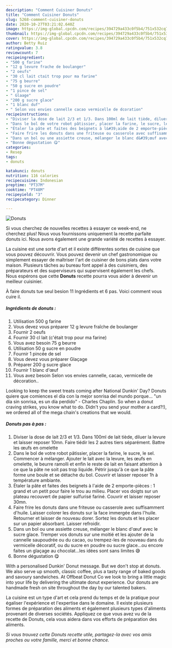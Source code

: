 ```yaml
---
description: "Comment Cuisiner Donuts"
title: "Comment Cuisiner Donuts"
slug: 5268-comment-cuisiner-donuts
date: 2020-10-27T03:21:02.640Z
image: https://img-global.cpcdn.com/recipes/394729a433c0f5b4/751x532cq70/donuts-photo-principale-de-la-recette.jpg
thumbnail: https://img-global.cpcdn.com/recipes/394729a433c0f5b4/751x532cq70/donuts-photo-principale-de-la-recette.jpg
cover: https://img-global.cpcdn.com/recipes/394729a433c0f5b4/751x532cq70/donuts-photo-principale-de-la-recette.jpg
author: Betty Ruiz
ratingvalue: 3.8
reviewcount: 7
recipeingredient:
- "500 g farine"
- "12 g levure frache de boulanger"
- "2 oeufs"
- "30 cl lait ctait trop pour ma farine"
- "75 g beurre"
- "50 g sucre en poudre"
- "1 pince de sel"
- " Glaage"
- "200 g sucre glace"
- "1 blanc duf"
- " Selon vos envies cannelle cacao vermicelle de dcoration"
recipeinstructions:
- "Diviser la dose de lait 2/3 et 1/3. Dans 100ml de lait tiède, diluer la levure et laisser reposer 10mn. Faire tiédir les 2 autres tiers séparément. Battre les œufs en omelette"
- "Dans le bol de votre robot pâtissier, placer la farine, le sucre, le sel. Commencer à mélanger. Ajouter le lait avec la levure, les œufs en omelette, le beurre ramolli et enfin le reste de lait en faisant attention à ce que la pâte ne soit pas trop liquide. Pétrir jusqu&#39;à ce que la pâte forme une boule et se détache du bol. Couvrir et laisser reposer 1h à température ambiante."
- "Étaler la pâte et faites des beignets à l&#39;aide de 2 emporte-pièces : 1 grand et un petit pour faire le trou au milieu. Placer vos doigts sur un plateau recouvert de papier sulfurisé fariné. Couvrir et laisser reposer 30mn."
- "Faire frire les donuts dans une friteuse ou casserole avec suffisamment d&#39;huile. Laisser colorer les donuts sur la face immergée dans l&#39;huile. Retourner et laisser de nouveau dorer. Sortez les donuts et les placer sur un papier absorbant. Laisser refroidir."
- "Dans un bol ou une assiette creuse, mélanger le blanc d&#39;œuf avec le sucre glace. Tremper vos donuts sur une moitié et les ajouter de la cannelle saupoudrée ou du cacao, ou trempez-les de nouveau dans du vermicelle décoratif, ou du sucre en poudre ou sucre glace...ou encore faites un glaçage au chocolat...les idées sont sans limites 😅"
- "Bonne dégustation 😋"
categories:
- Resep
tags:
- donuts

katakunci: donuts 
nutrition: 116 calories
recipecuisine: Indonesian
preptime: "PT37M"
cooktime: "PT48M"
recipeyield: "3"
recipecategory: Dinner

---
```



![Donuts](https://img-global.cpcdn.com/recipes/394729a433c0f5b4/751x532cq70/donuts-photo-principale-de-la-recette.jpg)

Si vous cherchez de nouvelles recettes à essayer ce week-end, ne cherchez plus! Nous vous fournissons uniquement la recette parfaite donuts ici. Nous avons également une grande variété de recettes à essayer.

La cuisine est une sorte d'art et il existe différentes sortes de cuisine que vous pouvez découvrir. Vous pouvez devenir un chef gastronomique ou simplement essayer de maîtriser l'art de cuisiner de bons plats dans votre maison. Plusieurs tâches au bureau font appel à des cuisiniers, des préparateurs et des superviseurs qui supervisent également les chefs. Nous espérons que cette <strong> Donuts </strong> recette pourra vous aider à devenir un meilleur cuisinier.

<!--inarticleads1-->

À faire donuts tue seul besion 11 Ingrédients et 6 pas. Voici comment vous cuire il.

##### Ingrédients de donuts :

1. Utilisation 500 g farine
1. Vous devez vous préparer 12 g levure fraîche de boulanger
1. Fournir 2 oeufs
1. Fournir 30 cl lait (c&#39;était trop pour ma farine)
1. Vous avez besoin 75 g beurre
1. Utilisation 50 g sucre en poudre
1. Fournir 1 pincée de sel
1. Vous devez vous préparer  Glaçage
1. Préparer 200 g sucre glace
1. Fournir 1 blanc d&#39;œuf
1. Vous avez besoin  Selon vos envies cannelle, cacao, vermicelle de décoration..


Looking to keep the sweet treats coming after National Dunkin&#39; Day? Donuts quiere que comiences el día con la mejor sonrisa del mundo porque… &#34;un día sin sonrisa, es un día perdido&#34; - Charles Chaplin. So when a donut craving strikes, you know what to do. Didn&#39;t you send your mother a card?!), we ordered all of the mega chain&#39;s creations that we would. 

<!--inarticleads2-->

##### Donuts pas à pas :

1. Diviser la dose de lait 2/3 et 1/3. Dans 100ml de lait tiède, diluer la levure et laisser reposer 10mn. Faire tiédir les 2 autres tiers séparément. Battre les œufs en omelette
1. Dans le bol de votre robot pâtissier, placer la farine, le sucre, le sel. Commencer à mélanger. Ajouter le lait avec la levure, les œufs en omelette, le beurre ramolli et enfin le reste de lait en faisant attention à ce que la pâte ne soit pas trop liquide. Pétrir jusqu&#39;à ce que la pâte forme une boule et se détache du bol. Couvrir et laisser reposer 1h à température ambiante.
1. Étaler la pâte et faites des beignets à l&#39;aide de 2 emporte-pièces : 1 grand et un petit pour faire le trou au milieu. Placer vos doigts sur un plateau recouvert de papier sulfurisé fariné. Couvrir et laisser reposer 30mn.
1. Faire frire les donuts dans une friteuse ou casserole avec suffisamment d&#39;huile. Laisser colorer les donuts sur la face immergée dans l&#39;huile. Retourner et laisser de nouveau dorer. Sortez les donuts et les placer sur un papier absorbant. Laisser refroidir.
1. Dans un bol ou une assiette creuse, mélanger le blanc d&#39;œuf avec le sucre glace. Tremper vos donuts sur une moitié et les ajouter de la cannelle saupoudrée ou du cacao, ou trempez-les de nouveau dans du vermicelle décoratif, ou du sucre en poudre ou sucre glace...ou encore faites un glaçage au chocolat...les idées sont sans limites 😅
1. Bonne dégustation 😋


With a personalised Dunkin&#39; Donut message. But we don&#39;t stop at donuts. We also serve up smooth, classic coffee, plus a tasty range of baked goods and savoury sandwiches. At Offbeat Donut Co we look to bring a little magic into your life by delivering the ultimate donut experience. Our donuts are handmade fresh on site throughout the day by our talented bakers. 

<!--inarticleads1-->

<p>
La cuisine est un type d'art et cela prend du temps et de la pratique pour égaliser l'expérience et l'expertise dans le domaine. Il existe plusieurs formes de préparation des aliments et également plusieurs types d'aliments provenant de diverses sociétés. Appliquez ce que vous avez vu de la recette de Donuts, cela vous aidera dans vos efforts de préparation des aliments.
</p>

<p>
<i>Si vous trouvez cette Donuts recette utile, partagez-la avec vos amis proches ou votre famille, merci et bonne chance.</i>
</p>
